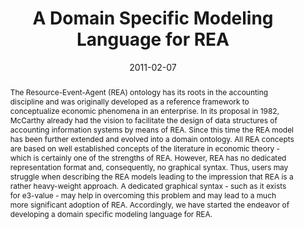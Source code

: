 ---
abstract: The Resource-Event-Agent (REA) ontology has its roots in the accounting
  discipline and was originally developed as a reference framework to conceptualize
  economic phenomena in an enterprise. In its proposal in 1982, McCarthy already had
  the vision to facilitate the design of data structures of accounting information
  systems by means of REA. Since this time the REA model has been further extended
  and evolved into a domain ontology. All REA concepts are based on well established
  concepts of the literature in economic theory - which is certainly one of the strengths
  of REA. However, REA has no dedicated representation format and, consequently, no
  graphical syntax. Thus, users may struggle when describing the REA models leading
  to the impression that REA is a rather heavy-weight approach. A dedicated graphical
  syntax - such as it exists for e3-value - may help in overcoming this problem and
  may lead to a much more significant adoption of REA. Accordingly, we have started
  the endeavor of developing a domain specific modeling language for REA.
authors:
- Dieter Mayrhofer
- Christian Sonnenberg
- Birgit Hofreiter
- Christian Huemer
date: '2011-02-07'
featured: false
publication_types:
- '0'
publishDate: '2011-02-07'
title: A Domain Specific Modeling Language for REA
url_pdf: http://publik.tuwien.ac.at/files/PubDat_200217.pdf
---